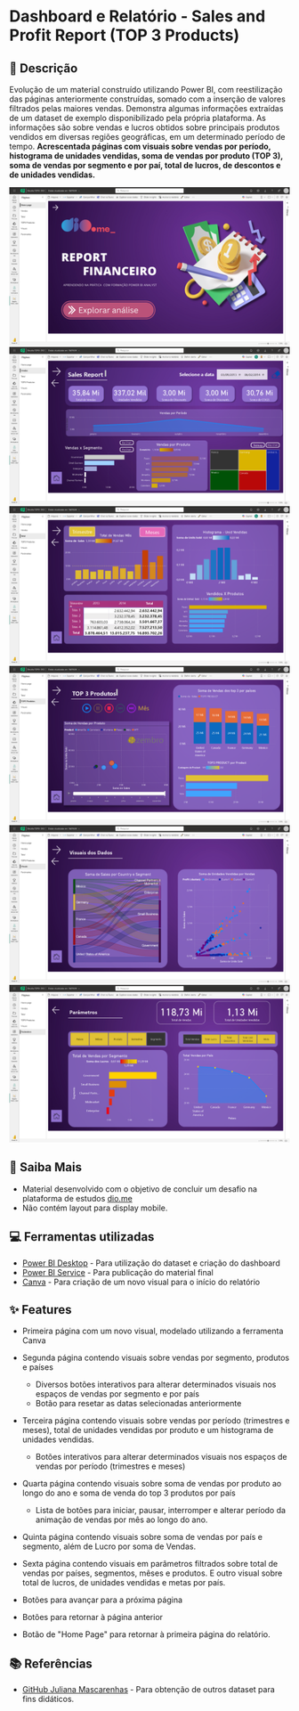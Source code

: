 # Dashboard e Relatório - Sales and Profit Report (TOP 3 Products)

## 📒 Descrição
Evolução de um material construído utilizando Power BI, com reestilização das páginas anteriormente construídas, somado com a inserção de valores filtrados pelas maiores vendas.
Demonstra algumas informações extraídas de um dataset de exemplo disponibilizado pela própria plataforma.
As informações são sobre vendas e lucros obtidos sobre principais produtos vendidos em diversas regiões geográficas, em um determinado período de tempo.
**Acrescentada páginas com visuais sobre vendas por período, histograma de unidades vendidas, soma de vendas por produto (TOP 3), soma de vendas por segmento e por paí, total de lucros, de descontos e de unidades vendidas.**

![Primeira Página](assets/images/first_pag.png)
![Segunda Página](assets/images/second_pag.png)
![Terceira Página](assets/images/third_pag.png)
![Quarta Página](assets/images/fourth_pag.png)
![Quinta Página](assets/images/fifth_pag.png)
![Sexta Página](assets/images/sixth_pag.png)

## 🔎 Saiba Mais
- Material desenvolvido com o objetivo de concluir um desafio na plataforma de estudos [dio.me](https://web.dio.me)
- Não contém layout para display mobile.

## 💻 Ferramentas utilizadas
- [Power BI Desktop](https://www.microsoft.com/pt-br/download/details.aspx?id=58494) - Para utilização do dataset e criação do dashboard
- [Power BI Service](https://app.powerbi.com/) - Para publicação do material final
- [Canva](https://www.canva.com/) - Para criação de um novo visual para o início do relatório


## ✨ Features
- Primeira página com um novo visual, modelado utilizando a ferramenta Canva
- Segunda página contendo visuais sobre vendas por segmento, produtos e países
  - Diversos botões interativos para alterar determinados visuais nos espaços de vendas por segmento e por país
  - Botão para resetar as datas selecionadas anteriormente

- Terceira página contendo visuais sobre vendas por período (trimestres e meses), total de unidades vendidas por produto e um histograma de unidades vendidas.
  - Botões interativos para alterar determinados visuais nos espaços de vendas por período (trimestres e meses)
  
- Quarta página contendo visuais sobre soma de vendas por produto ao longo do ano e soma de venda do top 3 produtos por país
  - Lista de botões para iniciar, pausar, interromper e alterar período da animação de vendas por mês ao longo do ano.

- Quinta página contendo visuais sobre soma de vendas por país e segmento, além de Lucro por soma de Vendas.
  
- Sexta página contendo visuais em parâmetros filtrados sobre total de vendas por países, segmentos, mêses e produtos. E outro visual sobre total de lucros, de unidades vendidas e metas por país.

- Botões para avançar para a próxima página
- Botões para retornar à página anterior
- Botão de "Home Page" para retornar à primeira página do relatório.

## 📚 Referências
- [GitHub Juliana Mascarenhas](https://github.com/julianazanelatto) - Para obtenção de outros dataset para fins didáticos.